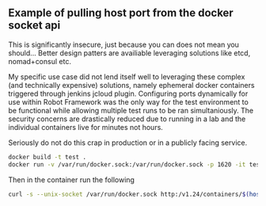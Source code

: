 ## Example of pulling host port from the docker socket api

This is significantly insecure, just because you can does not mean you should... Better design patters are availiable leveraging solutions like etcd, nomad+consul etc.

My specific use case did not lend itself well to leveraging these complex (and technically expensive) solutions, namely ephemeral docker containers triggered through jenkins jcloud plugin. Configuring ports dynamically for use within Robot Framework was the only way for the test environment to be functional while allowing multiple test runs to be ran simultaniously. The security concerns are drastically reduced due to running in a lab and the individual containers live for minutes not hours. 

Seriously do not do this crap in production or in a publicly facing service.


```bash
docker build -t test .
docker run -v /var/run/docker.sock:/var/run/docker.sock -p 1620 -it test /bin/bash
```

Then in the container run the following

```bash
curl -s --unix-socket /var/run/docker.sock http:/v1.24/containers/$(hostname)/json | jq '.NetworkSettings.Ports."1620/tcp"|.[0].HostPort|tonumber'
```
